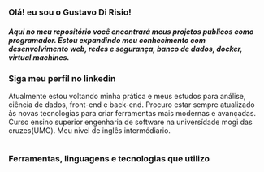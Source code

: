 <h3>Olá! eu sou o Gustavo Di Risio! </h3>
<h5>Aqui no meu repositório você encontrará meus projetos publicos como programador. Estou expandindo meu conhecimento com desenvolvimento web, redes e segurança, banco de dados, docker, virtual machines.</h5>
<h3>Siga meu perfil no linkedin</h3>
<hp>Atualmente estou voltando minha prática e meus estudos para análise, ciência de dados, front-end e back-end. Procuro estar sempre atualizado às novas tecnologias para criar ferramentas mais modernas e avançadas.</hp> 
<hp>Curso ensino superior engenharia de software na universídade mogi das cruzes(UMC). Meu nivel de inglês intermédiario.</p>

<div>
  <a href="https://www.linkedin.com/in/gustavorisio/" target="_blank" rel="external"><img src="https://img.shields.io/badge/LinkedIn-0077B5?style=for-the-badge&logo=linkedin&logoColor=white" alt=""></a>
</div>
<h3>Ferramentas, linguagens e tecnologias que utilizo</h3>
 <div>
  <img src="https://img.shields.io/badge/Node.js-43853D?style=for-the-badge&logo=node.js&logoColor=white" alt="">
  <img src="https://img.shields.io/badge/JavaScript-F7DF1E?style=for-the-badge&logo=javascript&logoColor=black" alt="">
  <img src="https://img.shields.io/badge/Python-14354C?style=for-the-badge&logo=python&logoColor=white" alt="">
  <img src="https://img.shields.io/badge/HTML5-E34F26?style=for-the-badge&logo=html5&logoColor=white" alt="">
  <img src="https://img.shields.io/badge/CSS3-1572B6?style=for-the-badge&logo=css3&logoColor=white" alt="">
   
</div>


